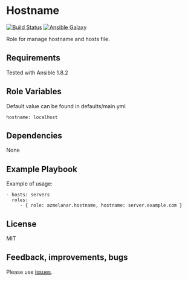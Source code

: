 Hostname
========

[![Build Status](https://api.travis-ci.org/azmelanar/ansible-hostname.png)](https://travis-ci.org/azmelanar/ansible-hostname) [![Ansible Galaxy](https://img.shields.io/badge/ansible--galaxy-hostname-blue.svg?style=flat)](https://galaxy.ansible.com/list#/roles/2592)

Role for manage hostname and hosts file.

Requirements
------------

Tested with Ansible 1.8.2

Role Variables
--------------

Default value can be found in defaults/main.yml

    hostname: localhost

Dependencies
------------

None

Example Playbook
----------------

Example of usage:

    - hosts: servers
      roles:
         - { role: azmelanar.hostname, hostname: server.example.com }

License
-------

MIT

Feedback, improvements, bugs
----------------------------

Please use [issues](https://github.com/azmelanar/ansible-hostname/issues).
